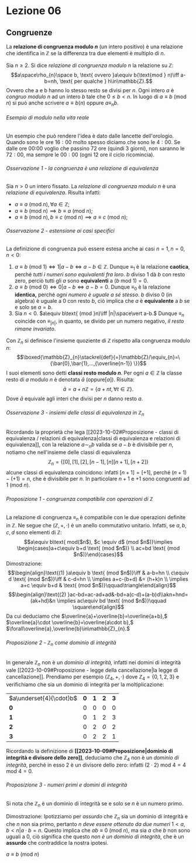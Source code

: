 # Lezione 06
## Congruenze
La **relazione di congruenza modulo $n$** (un intero positivo) è una relazione che identifica in $\mathbb{Z}$ se la differenza tra due elementi è multiplo di $n$.

Sia $n\ge2$. Si dice *relazione di congruenza modulo $n$* la relazione su $\mathbb{Z}$:$$a\space\rho_{n}\space b, \text{ ovvero }a\equiv b(\text{mod } n)\iff a-b=nh, \text{ per qualche } h\in\mathbb{Z}.$$Ovvero che a e b hanno lo stesso resto se divisi per $n$. Ogni intero $a$ è *congruo modulo $n$* ad un intero $b$ tale che $0\le b<n$. In luogo di $a\equiv b\text{ (mod }n)$ si può anche scrivere $a\equiv b(n)$ oppure $a\equiv_{n} b$.

###### Esempio di modulo nella vita reale
Un esempio che può rendere l'idea è dato dalle lancette dell'orologio. Quando sono le ore $16:00$ molto spesso diciamo che sono le $4:00$. Se dalle ore 00:00 voglio che passino 72 ore (quindi 3 giorni), non saranno le $72:00$, ma sempre le $00:00$ (ogni 12 ore il ciclo ricomincia).
###### Osservazione 1 - la congruenza è una relazione di equivalenza
Sia $n>0$ un intero fissato. La *relazione di congruenza modulo* $n$ è una *relazione di equivalenza*. Risulta infatti:
- $a \equiv a \text{ (mod }n), \forall a\in\mathbb{Z};$
- $a\equiv b\text{ (mod }n)\implies b\equiv a\text{ (mod }n);$
- $a\equiv b\text{ (mod }n), b\equiv c\text{ (mod }n) \implies a\equiv c\text{ (mod }n);$
###### Osservazione 2 - estensione ai casi specifici
La definizione di congruenza può essere estesa anche ai casi $n=1,n=0,n<0:$
1) $a\equiv b\text{ (mod }1)\iff1|a-b\iff a-b\in\mathbb{Z}.$ Dunque $\equiv_{1}$ è la relazione **caotica**, perché *tutti i numeri sono equivalenti fra loro*. $b$ diviso $1$ dà $b$ con resto zero, perciò tutti gli $a$ sono **equivalenti** a $(b \text{ mod }1)=0$. 
2) $a \equiv b\text{ (mod }0)\iff 0|a-b\iff a-b=0.$ Dunque $\equiv_{0}$ è la relazione **identica,** perché *ogni numero è uguale a sé stesso*. $b$ diviso $0$ (in algebra) è uguale a $0$ con resto $b$, ciò implica che $a$ è **equivalente** a $b$ se e solo se $a=b$.
3) Sia $n<0.$ $a\equiv b\text{ (mod }n)\iff |n|\space\vert a-b.$ Dunque $\equiv_n$ coincide con $\equiv_{|n|},$ in quanto, se divido per un numero negativo, *il resto rimane invariato*. 

Con $\mathbb{Z}_{n}$ si definisce l'insieme quoziente di $\mathbb{Z}$ rispetto alla congruenza modulo $n$:$$\boxed{\mathbb{Z}_{n}\stackrel{def}{=}\mathbb{Z}/\equiv_{n}=\{\bar{0},\bar{1},...,{\overline{n-1}} \}}$$I suoi elementi sono detti **classi resto modulo $n$**. Per ogni $a\in \mathbb{Z}$ la classe resto di $a$ modulo $n$ è denotata $\bar{a}$ (oppure$[a]$). Risulta:$$\bar{a}=a+n\mathbb{Z}=\{a+nt,\forall  t\in \mathbb{Z}\}.$$Dove $\bar{a}$ equivale agli interi che divisi per $n$ danno resto $a.$ 
###### Osservazione 3 - insiemi delle classi di equivalenza in $\mathbb{Z}_{n}$
Ricordando la proprietà che lega [[2023-10-02#Proposizione - classi di equivalenza / relazioni di equivalenza|classi di equivalenza e relazioni di equivalenza]], con la relazione $a\sim_{n} b$ valida se $a-b$ è divisibile per $n$, notiamo che nell'insieme delle classi di equivalenza $$\mathbb{Z}_{n}=\{[0],[1],[2],[n-1],[n][n+1],[n+2] \}$$alcune classi di equivalenza coincidono: infatti $[n+1]=[+1]$, perché $(n+1)-(+1)=n$, che è divisibile per $n$. In particolare $n+1$ e $+1$ sono congruenti ad $1 \text{ (mod }n)$.

###### Proposizione 1 - congruenza compatibile con operazioni di $\mathbb{Z}$
La relazione di congruenza $\equiv_n$ è compatibile con le due operazioni definite in $\mathbb{Z}$. Ne segue che $(\mathbb{Z},+,\cdot)$ è un anello commutativo unitario. Infatti, se $a,b,c,d$ sono elementi di $\mathbb{Z}$:$$a\equiv b\text{ mod($n$), $c \equiv d$ (mod $n$)}\implies \begin{cases}a+c\equiv b+d \text{ (mod $n$)}  \\
ac=bd \text{ (mod $n$)}\end{cases}$$Dimostrazione:$$\begin{align}\text{(1) }a\equiv b \text{ (mod $n$)}\iff & a-b=hn \\ c\equiv d \text{ (mod $n$)}\iff & c-d=hn \\ \implies a+c-(b+d) &= (h+k)n \\ \implies a+c \equiv b+d & \text{ (mod $n$)}\qquad\triangle\end{align}$$$$\begin{align}\text{(2) }ac-bd=ac-ad+ad&-bd=a(c-d)+(a-b)d\\akn+hnd=(ak+hd)&n \implies ac\equiv bd \text{ (mod $n$)}\qquad \square\end{align}$$
Da cui deduciamo che $\overline{a}+\overline{b}=\overline{a+b},$ $\overline{a}\cdot \overline{b}=\overline{a\cdot b},$ $\forall\overline{a},\overline{b}\in\mathbb{Z}_{n}.$ 

###### Proposizione 2 - $\mathbb{Z}_{n}$ come dominio di integrità
In generale $\mathbb{Z}_{n}$ non è un *dominio di integrità,* infatti nei domini di integrità vale [[2023-10-09#Proposizione - legge della cancellazione|la legge di cancellazione]]. Prendiamo per esempio $(\mathbb{Z}_{4},+,\cdot)$ dove $\mathbb{Z}_{4}=\{0,1,2,3 \}$ e verifichiamo che sia un dominio di integrità per la moltiplicazione:

|                         |       |       |       |       |
| ----------------------- | ----- | ----- | ----- | ----- |
| $a\underset{4}{\cdot}b$ | **0** | **1** | **2** | **3** |
| **0**                   | 0     | 0     | 0     | 0     |
| **1**                   | 0     | 1     | 2     | 3     |
| **2**                   | 0     | 2     | *0*     | 2     |
| **3**                   | 0     | 2     | 2     | 1     | 

Ricordando la definizione di **[[2023-10-09#Proposizione|dominio di integrità e divisore dello zero]]**, deduciamo che $\mathbb{Z}_{4}$ non è un *dominio di integrità*, perché in esso $2$ è un divisore dello zero: infatti $(2\cdot2)\text{ mod }4=4\text{ mod }4=0.$ 
###### Proposizione 3 - numeri primi e domini di integrità
Si nota che $\mathbb{Z}_n$ è un dominio di integrità se e solo se $n$ è un numero primo. 

Dimostrazione:
Ipotizziamo per *assurdo* che $\mathbb{Z}_{n}$ sia un dominio di integrità e che $n$ non sia primo, pertanto $n$ *deve essere ottenuto da due numeri* $1<a,b<n|a\cdot b=n$. Questo implica che $ab\equiv 0\text{ (mod }n)$, ma sia $a$ che $b$ non sono uguali a $0$, ciò significa che questo *non è un dominio di integrità*, che è un **assurdo** che contraddice la nostra ipotesi.

$a\equiv b\text{ (mod }n)$